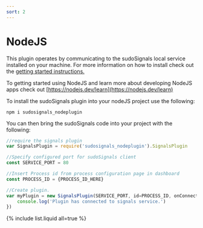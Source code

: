 ```yaml
---
sort: 2
---
```


# NodeJS

This plugin operates by communicating to the sudoSignals local service installed on your machine. For more information on how to install check out the [getting started instructions.](https://docs.sudosignals.com/001_gettingStarted/002_installSignals.html)

To getting started using NodeJS and learn more about developing NodeJS apps check out [https://nodejs.dev/learn](https://nodejs.dev/learn) 


To install the sudoSignals plugin into your nodeJS project use the following:

```
npm i sudosignals_nodeplugin
```

You can then bring the sudoSignals code into your project with the following:
```javascript
//require the signals plugin 
var SignalsPlugin = require('sudosignals_nodeplugin').SignalsPlugin

//Specify configured port for sudoSignals client
const SERVICE_PORT = 80

//Insert Process id from process configuration page in dashboard
const PROCESS_ID = {PROCESS_ID_HERE}

//Create plugin.
var myPlugin = new SignalsPlugin(SERVICE_PORT, id=PROCESS_ID, onConnect=()=>{
	console.log('Plugin has connected to signals service.')
})

```


{% include list.liquid all=true %}
